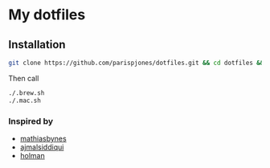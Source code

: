 # My dotfiles

## Installation
```sh
git clone https://github.com/parispjones/dotfiles.git && cd dotfiles && source bootstrap.sh
```
Then call

```bash
./.brew.sh
./.mac.sh
```

### Inspired by
* [mathiasbynes](https://github.com/mathiasbynens/dotfiles/)
* [ajmalsiddiqui](https://github.com/ajmalsiddiqui/dotfiles/)
* [holman](https://github.com/holman/dotfiles)
